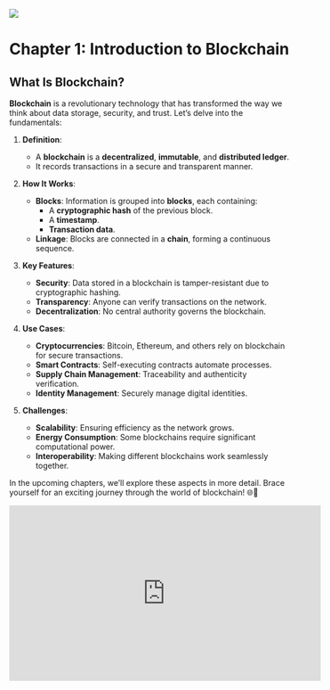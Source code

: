 ![](https://www.safegardgroup.com/web-content/uploads/freshizer/c85837eb42b430d4eff2c690825b54c5_blockchain-scaled-800-320-c.jpeg)

# Chapter 1: Introduction to Blockchain

## What Is Blockchain?

**Blockchain** is a revolutionary technology that has transformed the way we think about data storage, security, and trust. Let’s delve into the fundamentals:

1. **Definition**:
    
    - A **blockchain** is a **decentralized**, **immutable**, and **distributed ledger**.
    - It records transactions in a secure and transparent manner.
2. **How It Works**:
    
    - **Blocks**: Information is grouped into **blocks**, each containing:
        - A **cryptographic hash** of the previous block.
        - A **timestamp**.
        - **Transaction data**.
    - **Linkage**: Blocks are connected in a **chain**, forming a continuous sequence.
3. **Key Features**:
    
    - **Security**: Data stored in a blockchain is tamper-resistant due to cryptographic hashing.
    - **Transparency**: Anyone can verify transactions on the network.
    - **Decentralization**: No central authority governs the blockchain.
4. **Use Cases**:
    
    - **Cryptocurrencies**: Bitcoin, Ethereum, and others rely on blockchain for secure transactions.
    - **Smart Contracts**: Self-executing contracts automate processes.
    - **Supply Chain Management**: Traceability and authenticity verification.
    - **Identity Management**: Securely manage digital identities.
5. **Challenges**:
    
    - **Scalability**: Ensuring efficiency as the network grows.
    - **Energy Consumption**: Some blockchains require significant computational power.
    - **Interoperability**: Making different blockchains work seamlessly together.

In the upcoming chapters, we’ll explore these aspects in more detail. Brace yourself for an exciting journey through the world of blockchain! 🌐🔗

<iframe width="560" height="315" src="https://www.youtube.com/embed/yubzJw0uiE4?si=XZb9pwrdcj8-fjE3" title="YouTube video player" frameborder="0" allow="accelerometer; autoplay; clipboard-write; encrypted-media; gyroscope; picture-in-picture; web-share" allowfullscreen></iframe>
